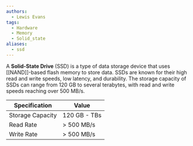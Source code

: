 ```yaml
---
authors: 
  - Lewis Evans
tags:
  - Hardware
  - Memory
  - Solid_state
aliases:
  - ssd
---
```

A **Solid-State Drive** (SSD) is a type of data storage device that uses [[NAND]]-based flash memory to store data. SSDs are known for their high read and write speeds, low latency, and durability. The storage capacity of SSDs can range from 120 GB to several terabytes, with read and write speeds reaching over 500 MB/s.

| Specification         | Value          |
|-----------------------|----------------|
| Storage Capacity       | 120 GB - TBs   |
| Read Rate              | > 500 MB/s     |
| Write Rate             | > 500 MB/s     |
